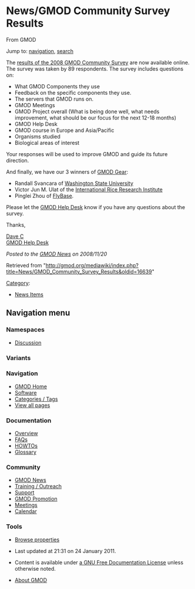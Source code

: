 









<span id="top"></span>







# <span dir="auto">News/GMOD Community Survey Results</span>





From GMOD









Jump to: [navigation](#mw-navigation), [search](#p-search)





The [results of the 2008 GMOD Community
Survey](../2008_GMOD_Community_Survey "2008 GMOD Community Survey") are
now available online. The survey was taken by 89 respondents. The survey
includes questions on:

- What GMOD Components they use
- Feedback on the specific components they use.
- The servers that GMOD runs on.
- GMOD Meetings
- GMOD Project overall (What is being done well, what needs improvement,
  what should be our focus for the next 12-18 months)
- GMOD Help Desk
- GMOD course in Europe and Asia/Pacific
- Organisms studied
- Biological areas of interest

Your responses will be used to improve GMOD and guide its future
direction.

And finally, we have our 3 winners of [GMOD Gear](#Get_GMOD_Gear.21):

- Randall Svancara of
  <a href="http://www.bioinfo.wsu.edu" class="external text"
  rel="nofollow">Washington State University</a>
- Victor Jun M. Ulat of the
  <a href="http://www.irri.org" class="external text"
  rel="nofollow">International Rice Research Institute</a>
- Pinglei Zhou of <a href="http://flybase.org" class="external text"
  rel="nofollow">FlyBase</a>.

Please let the
<a href="mailto:help@gmod.org" class="external text" rel="nofollow">GMOD
Help Desk</a> know if you have any questions about the survey.

Thanks,

[Dave C](../User%3AClements "User%3AClements")  
[GMOD Help Desk](../GMOD_Help_Desk "GMOD Help Desk")

  



*Posted to the [GMOD News](../GMOD_News "GMOD News") on 2008/11/20*







Retrieved from
"<http://gmod.org/mediawiki/index.php?title=News/GMOD_Community_Survey_Results&oldid=16639>"







[Category](../Special%3ACategories "Special%3ACategories"):

- [News Items](../Category%3ANews_Items "Category%3ANews Items")















## Navigation menu









### Namespaces


- <span id="ca-talk"><a
  href="http://gmod.org/mediawiki/index.php?title=Talk:News/GMOD_Community_Survey_Results&amp;action=edit&amp;redlink=1"
  accesskey="t"
  title="Discussion about the content page [t]">Discussion</a></span>





### 

### Variants[](#)























<a href="../Main_Page"
style="background-image: url(../../images/GMOD-cogs.png);"
title="Visit the main page"></a>





### Navigation



- <span id="n-GMOD-Home">[GMOD Home](../Main_Page)</span>
- <span id="n-Software">[Software](../GMOD_Components)</span>
- <span id="n-Categories-.2F-Tags">[Categories /
  Tags](../Categories)</span>
- <span id="n-View-all-pages">[View all
  pages](../Special:AllPages)</span>







### Documentation



- <span id="n-Overview">[Overview](../Overview)</span>
- <span id="n-FAQs">[FAQs](../Category%3AFAQ)</span>
- <span id="n-HOWTOs">[HOWTOs](../Category%3AHOWTO)</span>
- <span id="n-Glossary">[Glossary](../Glossary)</span>







### Community



- <span id="n-GMOD-News">[GMOD News](../GMOD_News)</span>
- <span id="n-Training-.2F-Outreach">[Training /
  Outreach](../Training_and_Outreach)</span>
- <span id="n-Support">[Support](../Support)</span>
- <span id="n-GMOD-Promotion">[GMOD Promotion](../GMOD_Promotion)</span>
- <span id="n-Meetings">[Meetings](../Meetings)</span>
- <span id="n-Calendar">[Calendar](../Calendar)</span>







### Tools




- <span id="t-smwbrowselink"><a href="../Special%3ABrowse/News-2FGMOD_Community_Survey_Results"
  rel="smw-browse">Browse properties</a></span>












- <span id="footer-info-lastmod">Last updated at 21:31 on 24 January
  2011.</span>
<!-- - <span id="footer-info-viewcount">5,648 page views.</span> -->
- <span id="footer-info-copyright">Content is available under
  <a href="http://www.gnu.org/licenses/fdl-1.3.html" class="external"
  rel="nofollow">a GNU Free Documentation License</a> unless otherwise
  noted.</span>

<!-- -->

- <span id="footer-places-about">[About
  GMOD](../GMOD%3AAbout "GMOD%3AAbout")</span>

<!-- -->







